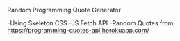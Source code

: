 Random Programming Quote Generator

-Using Skeleton CSS
-JS Fetch API
-Random Quotes from https://programming-quotes-api.herokuapp.com/